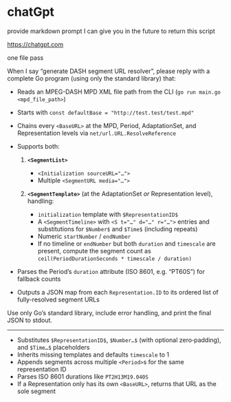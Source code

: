 # chatGpt

provide markdown prompt I can give you in the future to return this script

https://chatgpt.com

one file pass

When I say “generate DASH segment URL resolver”, please reply with a complete
Go program (using only the standard library) that:

* Reads an MPEG-DASH MPD XML file path from the CLI (`go run main.go <mpd_file_path>`)
* Starts with `const defaultBase = "http://test.test/test.mpd"`
* Chains every `<BaseURL>` at the MPD, Period, AdaptationSet, and Representation levels via `net/url.URL.ResolveReference`
* Supports both:

  1. **`<SegmentList>`**

     * `<Initialization sourceURL="…">`
     * Multiple `<SegmentURL media="…">`
  2. **`<SegmentTemplate>`** (at the AdaptationSet *or* Representation level), handling:

     * `initialization` template with `$RepresentationID$`
     * A `<SegmentTimeline>` with `<S t="…" d="…" r="…">` entries and substitutions for `$Number$` and `$Time$` (including repeats)
     * Numeric `startNumber` / `endNumber`
     * If no timeline or `endNumber` but both `duration` and `timescale` are present, compute the segment count as `ceil(PeriodDurationSeconds * timescale / duration)`
* Parses the Period’s `duration` attribute (ISO 8601, e.g. “PT60S”) for fallback counts
* Outputs a JSON map from each `Representation.ID` to its ordered list of fully-resolved segment URLs

Use only Go’s standard library, include error handling, and print the final
JSON to stdout.

---

- Substitutes `$RepresentationID$`, `$Number…$` (with optional zero‐padding), and `$Time…$` placeholders
- Inherits missing templates and defaults `timescale` to 1
- Appends segments across multiple `<Period>`s for the same representation ID
- Parses ISO 8601 durations like `PT2H13M19.040S`
- If a Representation only has its own `<BaseURL>`, returns that URL as the sole segment
